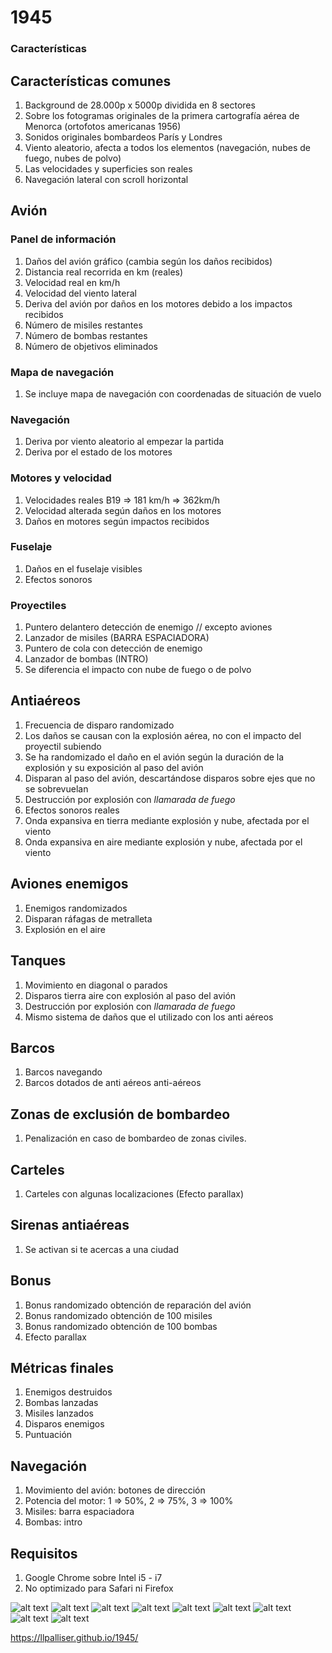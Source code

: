# 1945



###  Características


## Características comunes
1. Background de 28.000p x 5000p dividida en 8 sectores
2. Sobre los fotogramas originales de la primera cartografía aérea de Menorca (ortofotos americanas 1956)
3. Sonidos originales bombardeos París y Londres
4. Viento aleatorio, afecta a todos los elementos (navegación, nubes de fuego, nubes de polvo)
5. Las velocidades y superficies son reales
6. Navegación lateral con scroll horizontal


## Avión

### Panel de información

1. Daños del avión gráfico (cambia según los daños recibidos)
2. Distancia real recorrida en km (reales)
3. Velocidad real en km/h
4. Velocidad del viento lateral
5. Deriva del avión por daños en los motores debido a los impactos recibidos
6. Número de misiles restantes
7. Número de bombas restantes
8. Número de objetivos eliminados

### Mapa de navegación
1. Se incluye mapa de navegación con coordenadas de situación de vuelo

### Navegación
1. Deriva por viento aleatorio al empezar la partida
2. Deriva por el estado de los motores

### Motores y velocidad
1. Velocidades reales B19 => 181 km/h =>  362km/h
2. Velocidad alterada según daños en los motores
3. Daños en motores según impactos recibidos

### Fuselaje
1. Daños en el fuselaje visibles
2. Efectos sonoros

### Proyectiles
1. Puntero delantero detección de enemigo // excepto aviones
2. Lanzador de misiles (BARRA ESPACIADORA) 
3. Puntero de cola con detección de enemigo
4. Lanzador de bombas (INTRO)
5. Se diferencia el impacto con nube de fuego o de polvo


## Antiaéreos
1. Frecuencia de disparo randomizado
2. Los daños se causan con la explosión aérea, no con el impacto del proyectil subiendo
3. Se ha randomizado el daño en el avión según la duración de la explosión y su exposición al paso del avión
4. Disparan al paso del avión, descartándose disparos sobre ejes que no se sobrevuelan
5. Destrucción por explosión con *llamarada de fuego*
6. Efectos sonoros reales
7. Onda expansiva en tierra mediante explosión y nube, afectada por el viento
8. Onda expansiva en aire mediante explosión y nube, afectada por el viento


## Aviones enemigos
1. Enemigos randomizados
2. Disparan ráfagas de metralleta
3. Explosión en el aire


## Tanques
1. Movimiento en diagonal o parados
2. Disparos tierra aire con explosión al paso del avión
3. Destrucción por explosión con *llamarada de fuego*
4. Mismo sistema de daños que el utilizado con los anti aéreos


## Barcos
1. Barcos navegando
2. Barcos dotados de anti aéreos anti-aéreos 


## Zonas de exclusión de bombardeo
1. Penalización en caso de bombardeo de zonas civiles.


## Carteles
1. Carteles con algunas localizaciones (Efecto parallax)

## Sirenas antiaéreas
1. Se activan si te acercas a una ciudad

## Bonus
1. Bonus randomizado obtención de reparación del avión
2. Bonus randomizado obtención de 100 misiles
3. Bonus randomizado obtención de 100 bombas
3. Efecto parallax

## Métricas finales
1. Enemigos destruidos
2. Bombas lanzadas
3. Misiles lanzados
4. Disparos enemigos
5. Puntuación

## Navegación
1. Movimiento del avión: botones de dirección
2. Potencia del motor: 1 =>  50%, 2 => 75%, 3 => 100%
3. Misiles: barra espaciadora
4. Bombas: intro

## Requisitos

1. Google Chrome sobre Intel i5 - i7
2. No optimizado para Safari ni Firefox

![alt text](https://github.com/llpalliser/1945/blob/main/screenshots/0.png?raw=true)
![alt text](https://github.com/llpalliser/1945/blob/main/screenshots/1.png?raw=true)
![alt text](https://github.com/llpalliser/1945/blob/main/screenshots/3.png?raw=true)
![alt text](https://github.com/llpalliser/1945/blob/main/screenshots/7.png?raw=true)
![alt text](https://github.com/llpalliser/1945/blob/main/screenshots/9.png?raw=true)
![alt text](https://github.com/llpalliser/1945/blob/main/screenshots/10.png?raw=true)
![alt text](https://github.com/llpalliser/1945/blob/main/screenshots/11.png?raw=true)
![alt text](https://github.com/llpalliser/1945/blob/main/screenshots/14.png?raw=true)
![alt text](https://github.com/llpalliser/1945/blob/main/screenshots/15.png?raw=true)

https://llpalliser.github.io/1945/
